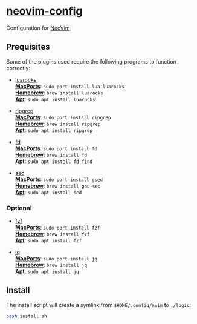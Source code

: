 # [neovim-config](https://neovim.io/doc/user/lua.html)

Configuration for [NeoVim](https://neovim.io) 

## Prequisites

Some of the plugins used require the following programs to function correctly:

- [luarocks](https://github.com/luarocks/luarocks)  
**[MacPorts](https://ports.macports.org/port/lua-luarocks/)**: `sudo port install lua-luarocks`  
**[Homebrew](https://formulae.brew.sh/formula/luarocks)**: `brew install luarocks`  
**[Apt](https://packages.debian.org/sid/luarocks)**: `sudo apt install luarocks`  

- [ripgrep](https://github.com/BurntSushi/ripgrep)  
**[MacPorts](https://ports.macports.org/port/ripgrep/)**: `sudo port install ripgrep`  
**[Homebrew](https://formulae.brew.sh/formula/ripgrep)**: `brew install ripgrep`  
**[Apt](https://packages.debian.org/sid/ripgrep)**: `sudo apt install ripgrep`  

- [fd](https://github.com/sharkdp/fd)  
**[MacPorts](https://ports.macports.org/port/fd/)**: `sudo port install fd`  
**[Homebrew](https://formulae.brew.sh/formula/fd)**: `brew install fd`  
**[Apt](https://packages.debian.org/sid/fd-find)**: `sudo apt install fd-find`  

- [sed](https://www.gnu.org/software/sed/)  
**[MacPorts](https://ports.macports.org/port/gsed/)**: `sudo port install gsed`  
**[Homebrew](https://formulae.brew.sh/formula/gnu-sed)**: `brew install gnu-sed`  
**[Apt](https://packages.debian.org/sid/sed)**: `sudo apt install sed`  

### Optional

- [fzf](https://github.com/junegunn/fzf)  
**[MacPorts](https://ports.macports.org/port/fzf/)**: `sudo port install fzf`  
**[Homebrew](https://formulae.brew.sh/formula/fzf)**: `brew install fzf`  
**[Apt](https://packages.debian.org/sid/fzf)**: `sudo apt install fzf`  

- [jq](https://jqlang.github.io/jq/)  
**[MacPorts](https://ports.macports.org/port/jq/)**: `sudo port install jq`  
**[Homebrew](https://formulae.brew.sh/formula/jq)**: `brew install jq`  
**[Apt](https://packages.debian.org/sid/jq)**: `sudo apt install jq`  

## Install

The install script will create a symlink from `$HOME/.config/nvim` to `./logic`:
``` bash
bash install.sh
```

